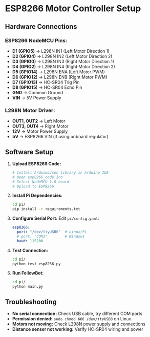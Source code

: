 # ESP8266 Motor Controller Setup

## Hardware Connections

### ESP8266 NodeMCU Pins:
- **D1 (GPIO5)** → L298N IN1 (Left Motor Direction 1)
- **D2 (GPIO4)** → L298N IN2 (Left Motor Direction 2)  
- **D3 (GPIO0)** → L298N IN3 (Right Motor Direction 1)
- **D4 (GPIO2)** → L298N IN4 (Right Motor Direction 2)
- **D5 (GPIO14)** → L298N ENA (Left Motor PWM)
- **D6 (GPIO12)** → L298N ENB (Right Motor PWM)
- **D7 (GPIO13)** → HC-SR04 Trig Pin
- **D8 (GPIO15)** → HC-SR04 Echo Pin
- **GND** → Common Ground
- **VIN** → 5V Power Supply

### L298N Motor Driver:
- **OUT1, OUT2** → Left Motor
- **OUT3, OUT4** → Right Motor
- **12V** → Motor Power Supply
- **5V** → ESP8266 VIN (if using onboard regulator)

## Software Setup

1. **Upload ESP8266 Code:**
   ```bash
   # Install ArduinoJson library in Arduino IDE
   # Open esp8266_code.ino
   # Select NodeMCU 1.0 board
   # Upload to ESP8266
   ```

2. **Install Pi Dependencies:**
   ```bash
   cd pi/
   pip install -r requirements.txt
   ```

3. **Configure Serial Port:**
   Edit `pi/config.yaml`:
   ```yaml
   esp8266:
     port: "/dev/ttyUSB0"  # Linux/Pi
     # port: "COM3"        # Windows
     baud: 115200
   ```

4. **Test Connection:**
   ```bash
   cd pi/
   python test_esp8266.py
   ```

5. **Run FollowBot:**
   ```bash
   cd pi/
   python main.py
   ```

## Troubleshooting

- **No serial connection:** Check USB cable, try different COM ports
- **Permission denied:** `sudo chmod 666 /dev/ttyUSB0` on Linux
- **Motors not moving:** Check L298N power supply and connections
- **Distance sensor not working:** Verify HC-SR04 wiring and power